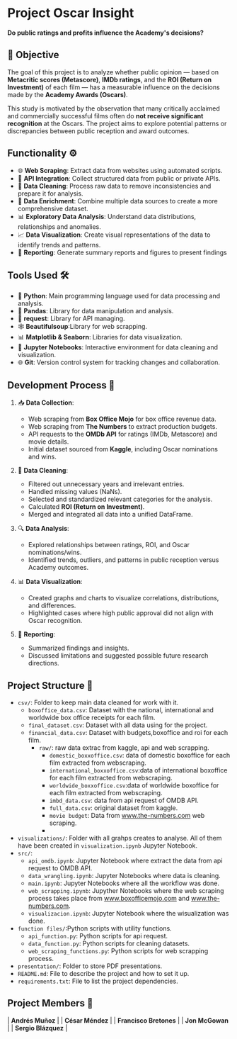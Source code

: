 # Project Oscar Insight  
**Do public ratings and profits influence the Academy's decisions?**

## 🎯 Objective

The goal of this project is to analyze whether public opinion — based on **Metacritic scores (Metascore)**, **IMDb ratings**, and the **ROI (Return on Investment)** of each film — has a measurable influence on the decisions made by the **Academy Awards (Oscars)**.

This study is motivated by the observation that many critically acclaimed and commercially successful films often do **not receive significant recognition** at the Oscars. The project aims to explore potential patterns or discrepancies between public reception and award outcomes.



## Functionality ⚙️

- 🌐 **Web Scraping**: Extract data from websites using automated scripts.  
- 🔗 **API Integration**: Collect structured data from public or private APIs.  
- 🧹 **Data Cleaning**: Process raw data to remove inconsistencies and prepare it for analysis.  
- 🧠 **Data Enrichment**: Combine multiple data sources to create a more comprehensive dataset.  
- 📊 **Exploratory Data Analysis**: Understand data distributions, relationships and anomalies.  
- 📈 **Data Visualization**: Create visual representations of the data to identify trends and patterns.  
- 📝 **Reporting**: Generate summary reports and figures to present findings


## Tools Used 🛠️

- 🐍 **Python**: Main programming language used for data processing and analysis.
- 🐼 **Pandas**: Library for data manipulation and analysis.
- 📡 **request**: Library for API managing.
- 🕸️ **Beautifulsoup**:Library for web scrapping. 
- 📊 **Matplotlib & Seaborn**: Libraries for data visualization.
- 📓 **Jupyter Notebooks**: Interactive environment for data cleaning and visualization.
- 🌐 **Git**: Version control system for tracking changes and collaboration.


## Development Process 🚀

1. 📥 **Data Collection**:  
   - Web scraping from **Box Office Mojo** for box office revenue data.  
   - Web scraping from **The Numbers** to extract production budgets.  
   - API requests to the **OMDb API** for ratings (IMDb, Metascore) and movie details.  
   - Initial dataset sourced from **Kaggle**, including Oscar nominations and wins.

2. 🧹 **Data Cleaning**:  
   - Filtered out unnecessary years and irrelevant entries.  
   - Handled missing values (NaNs).  
   - Selected and standardized relevant categories for the analysis.  
   - Calculated **ROI (Return on Investment)**.  
   - Merged and integrated all data into a unified DataFrame.

3. 🔍 **Data Analysis**:  
   - Explored relationships between ratings, ROI, and Oscar nominations/wins.  
   - Identified trends, outliers, and patterns in public reception versus Academy outcomes.

4. 📊 **Data Visualization**:  
   - Created graphs and charts to visualize correlations, distributions, and differences.  
   - Highlighted cases where high public approval did not align with Oscar recognition.

5. 📝 **Reporting**:  
   - Summarized findings and insights.  
   - Discussed limitations and suggested possible future research directions.


## Project Structure 📁

- `csv/`: Folder to keep main data cleaned for work with it.
  - `boxoffice_data.csv`: Dataset with the national, international and worldwide box office receipts for each film.
  - `final_dataset.csv`: Dataset with all data using for the project. 
  - `financial_data.csv`: Dataset with budgets,boxoffice and roi for each film. 
    - `raw/`: raw data extrac from kaggle, api and web scrapping.
      - `domestic_boxxoffice.csv`: data of domestic boxoffice for each film extracted from webscraping. 
      - `international_boxxoffice.csv`:data of international boxoffice for each film extracted from webscraping. 
      - `worldwide_boxxoffice.csv`:data of worldwide boxoffice for each film extracted from webscraping. 
      - `imbd_data.csv`: data from api request of OMDB API. 
      - `full_data.csv`: original dataset from kaggle.
      - `movie budget`: Data from www.the-numbers.com web scraping. 
      -  
- `visualizations/`: Folder with all grahps creates to analyse. All of them have been created in `visualization.ipynb` Jupyter Notebook.
- `src/`:  
  - `api_omdb.ipynb`: Jupyter Notebook where extract the data from api request to OMDB API. 
  - `data_wrangling.ipynb`: Jupyter Notebooks where data is cleaning.
  - `main.ipynb`: Jupyter Notebooks where all the workflow was done.
  - `web_scrapping.ipynb`: Jupyther Notebooks where the web scraping process takes place from www.boxofficemojo.com and www.the-numbers.com.
  - `visualizacion.ipynb`: Jupyter Notebook where the wisualization was done. 
- `function files/`:Python scripts with utility functions.
  - `api_function.py`: Python scripts for api request.
  - `data_function.py`: Python scripts for cleaning datasets.
  - `web_scraping_functions.py`: Python scripts for web scrapping process. 
- `presentation/`: Folder to store PDF presentations.
- `README.md`: File to describe the project and how to set it up.
- `requirements.txt`: File to list the project dependencies.

## Project Members 👥

| **Andrés Muñoz** |
| **César Méndez** | 
| **Francisco Bretones** | 
| **Jon McGowan** | 
| **Sergio Blázquez** |
